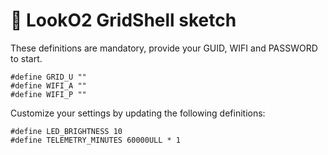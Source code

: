 # 📜 LookO2 GridShell sketch

These definitions are mandatory, provide your GUID, WIFI and PASSWORD to start.

```
#define GRID_U ""
#define WIFI_A ""
#define WIFI_P ""
```

Customize your settings by updating the following definitions:

```
#define LED_BRIGHTNESS 10
#define TELEMETRY_MINUTES 60000ULL * 1
```


